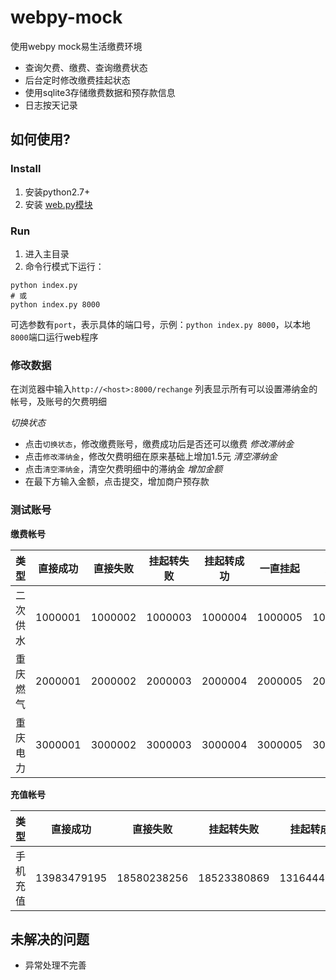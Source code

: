 webpy-mock
==========

使用webpy mock易生活缴费环境

- 查询欠费、缴费、查询缴费状态
- 后台定时修改缴费挂起状态
- 使用sqlite3存储缴费数据和预存款信息
- 日志按天记录


## **如何使用?**

### **Install**
1. 安装python2.7+
2. 安装 [web.py模块](http://webpy.org/static/web.py-0.37.tar.gz)

### **Run**
1. 进入主目录
2. 命令行模式下运行：
```shell
python index.py
# 或
python index.py 8000
```
可选参数有`port`，表示具体的端口号，示例：`python index.py 8000`，以本地`8000`端口运行web程序

### **修改数据**
在浏览器中输入`http://<host>:8000/rechange`
列表显示所有可以设置滞纳金的帐号，及账号的欠费明细

*切换状态*
+ 点击`切换状态`，修改缴费账号，缴费成功后是否还可以缴费
*修改滞纳金*
+ 点击`修改滞纳金`，修改欠费明细在原来基础上增加1.5元
*清空滞纳金*
+ 点击`清空滞纳金`，清空欠费明细中的滞纳金
*增加金额*
+ 在最下方输入金额，点击提交，增加商户预存款

### **测试账号**
**缴费帐号**

| 类型    | 直接成功   | 直接失败  | 挂起转失败 | 挂起转成功 | 一直挂起 | 异常 | 没有欠费信息|
|---------|:---------:|:-------:|:--------:|:--------:|:-------:|:-----:|:-------:|
| 二次供水 | 1000001 | 1000002 | 1000003 | 1000004 | 1000005 | 1000006 | 1000008 |
| 重庆燃气 | 2000001 | 2000002 | 2000003 | 2000004 | 2000005 | 2000006 | 2000008 |
| 重庆电力 | 3000001 | 3000002 | 3000003 | 3000004 | 3000005 | 3000006 | 3000008 |

**充值帐号**

| 类型     | 直接成功     | 直接失败     | 挂起转失败    | 挂起转成功    | 一直挂起   |
| ------- | :------:    | :------:    | :------:    | :------:    | :------:  |
| 手机充值 | 13983479195 | 18580238256 | 18523380869 | 13164449448 | 15102355288 |


## **未解决的问题**
+ 异常处理不完善
